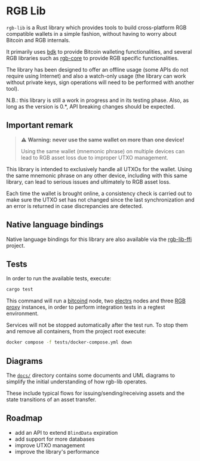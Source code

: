 # RGB Lib

`rgb-lib` is a Rust library which provides tools to build cross-platform RGB
compatible wallets in a simple fashion, without having to worry about Bitcoin
and RGB internals.

It primarily uses [bdk] to provide Bitcoin walleting functionalities, and
several RGB libraries such as [rgb-core] to provide RGB specific
functionalities.

The library has been designed to offer an offline usage
(some APIs do not require using Internet) and also a watch-only usage (the
library can work without private keys, sign operations will need to be performed
with another tool).

N.B.: this library is still a work in progress and in its testing phase. Also,
as long as the version is 0.*, API breaking changes should be expected.

## Important remark
> :warning: **Warning: never use the same wallet on more than one device!**
>
> Using the same wallet (mnemonic phrase) on multiple devices can lead to RGB
> asset loss due to improper UTXO management.

This library is intended to exclusively handle all UTXOs for the wallet. Using
the same mnemonic phrase on any other device, including with this same library,
can lead to serious issues and ultimately to RGB asset loss.

Each time the wallet is brought online, a consistency check is carried out to
make sure the UTXO set has not changed since the last synchronization and an
error is returned in case discrepancies are detected.

## Native language bindings
Native language bindings for this library are also available via the
[rgb-lib-ffi] project.

## Tests
In order to run the available tests, execute:
```bash
cargo test
```

This command will run a [bitcoind] node, two [electrs] nodes and three [RGB
proxy] instances, in order to perform integration tests in a regtest
environment.

Services will not be stopped automatically after the test run. To stop them and
remove all containers, from the project root execute:
```sh
docker compose -f tests/docker-compose.yml down
```

## Diagrams
The [`docs/`](/docs) directory contains some documents and UML diagrams
to simplify the initial understanding of how rgb-lib operates.

These include typical flows for issuing/sending/receiving assets
and the state transitions of an asset transfer.

## Roadmap
- add an API to extend `BlindData` expiration
- add support for more databases
- improve UTXO management
- improve the library's performance


[bdk]: https://github.com/bitcoindevkit/bdk
[bitcoind]: https://github.com/bitcoin/bitcoin
[electrs]: https://github.com/romanz/electrs
[RGB proxy]: https://github.com/grunch/rgb-proxy-server
[rgb-lib-ffi]: /rgb-lib-ffi/
[rgb-core]: https://github.com/RGB-WG/rgb-core
